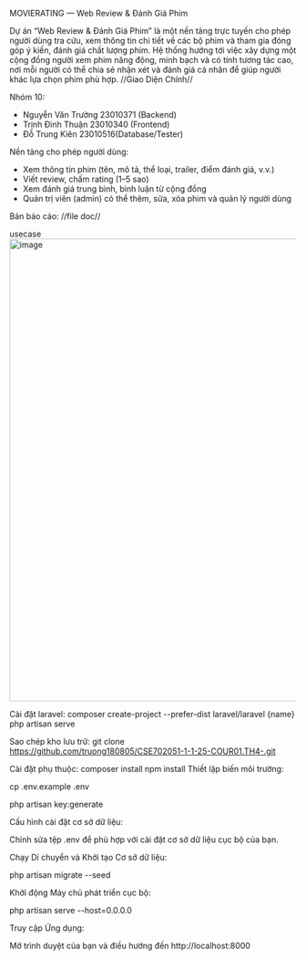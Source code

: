 MOVIERATING — Web Review & Đánh Giá Phim

Dự án “Web Review & Đánh Giá Phim” là một nền tảng trực tuyến cho phép người dùng tra cứu, xem thông tin chi tiết về các bộ phim và tham gia đóng góp ý kiến, đánh giá chất lượng phim. Hệ thống hướng tới việc xây dựng một cộng đồng người xem phim năng động, minh bạch và có tính tương tác cao, nơi mỗi người có thể chia sẻ nhận xét và đánh giá cá nhân để giúp người khác lựa chọn phim phù hợp.
//Giao Diện Chính//

Nhóm 10:
 - Nguyễn Văn Trường	23010371 (Backend)
 - Trịnh Đình Thuận	23010340 (Frontend)
 - Đỗ Trung Kiên	23010516(Database/Tester)

Nền tảng cho phép người dùng:
- Xem thông tin phim (tên, mô tả, thể loại, trailer, điểm đánh giá, v.v.)
- Viết review, chấm rating (1–5 sao)
- Xem đánh giá trung bình, bình luận từ cộng đồng
- Quản trị viên (admin) có thể thêm, sửa, xóa phim và quản lý người dùng

Bản báo cáo: //file doc//

usecase
<img width="1342" height="811" alt="image" src="https://github.com/user-attachments/assets/81925373-9997-4126-b036-a1669e462f3d" />

Cài đặt laravel:
composer create-project --prefer-dist laravel/laravel {name}
php artisan serve

Sao chép kho lưu trữ:
git clone https://github.com/truong180805/CSE702051-1-1-25-COUR01.TH4-.git
 

Cài đặt phụ thuộc:
composer install
npm install
Thiết lập biến môi trường:

cp .env.example .env

php artisan key:generate

Cấu hình cài đặt cơ sở dữ liệu:

Chỉnh sửa tệp .env để phù hợp với cài đặt cơ sở dữ liệu cục bộ của bạn.

Chạy Di chuyển và Khởi tạo Cơ sở dữ liệu:

php artisan migrate --seed

Khởi động Máy chủ phát triển cục bộ:

php artisan serve --host=0.0.0.0

Truy cập Ứng dụng:

Mở trình duyệt của bạn và điều hướng đến http://localhost:8000
